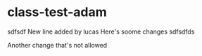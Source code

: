 # class-test-adam

sdfsdf
New line added by lucas
Here's soome changes
sdfsdfds

Another change that's not allowed